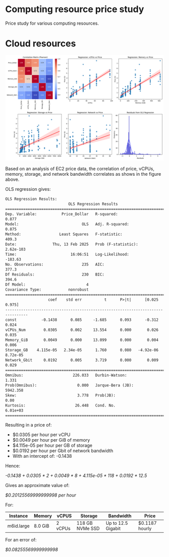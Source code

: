 # Computing resource price study

Price study for various computing resources.

# Cloud resources

![cloud](cloud.png)

Based on an analysis of EC2 price data, the correlation of price, vCPUs, memory, storage, and network bandwidth correlates as shows in the figure above.

OLS regression gives:

```
OLS Regression Results:
                            OLS Regression Results                            
==============================================================================
Dep. Variable:           Price_Dollar   R-squared:                       0.877
Model:                            OLS   Adj. R-squared:                  0.875
Method:                 Least Squares   F-statistic:                     409.3
Date:                Thu, 13 Feb 2025   Prob (F-statistic):          2.62e-103
Time:                        16:06:51   Log-Likelihood:                -183.63
No. Observations:                 235   AIC:                             377.3
Df Residuals:                     230   BIC:                             394.6
Df Model:                           4                                         
Covariance Type:            nonrobust                                         
================================================================================
                   coef    std err          t      P>|t|      [0.025      0.975]
--------------------------------------------------------------------------------
const           -0.1438      0.085     -1.685      0.093      -0.312       0.024
vCPUs_Num        0.0305      0.002     13.554      0.000       0.026       0.035
Memory_GiB       0.0049      0.000     13.099      0.000       0.004       0.006
Storage_GB    4.115e-05   2.34e-05      1.760      0.080   -4.92e-06    8.72e-05
Network_Gbit     0.0192      0.005      3.719      0.000       0.009       0.029
==============================================================================
Omnibus:                      226.033   Durbin-Watson:                   1.331
Prob(Omnibus):                  0.000   Jarque-Bera (JB):             5942.358
Skew:                           3.778   Prob(JB):                         0.00
Kurtosis:                      26.448   Cond. No.                     6.01e+03
==============================================================================
```

Resulting in a price of:

- $0.0305 per hour per vCPU
- $0.0049 per hour per GiB of memory
- $4.115e-05 per hour per GB of storage
- $0.0192 per hour per Gbit of network bandwidth
- With an intercept of: -0.1438

Hence:

_-0.1438 + 0.0305 * 2 + 0.0049 * 8 + 4.115e-05 * 118 + 0.0192 * 12.5_

Gives an approximate value of:

_$0.20125569999999998 per hour_

For:

| Instance   | Memory  | vCPUS   |Storage         | Bandwidth          | Price |
|------------|---------|---------|----------------|--------------------|----------------|
| m6id.large | 8.0 GiB | 2 vCPUs |118 GB NVMe SSD | Up to 12.5 Gigabit | $0.1187 hourly |

For an error of:

_$0.08255569999999998_